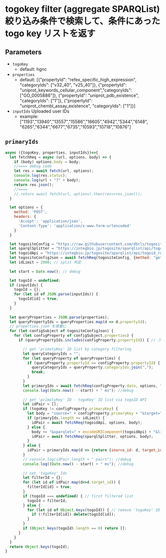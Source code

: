 # togokey filter (aggregate SPARQList) 絞り込み条件で検索して、条件にあった togo key リストを返す

## Parameters

* `togoKey`
  * default: hgnc
* `properties`
  * default: [{"propertyId": "refex_specific_high_expression", "categoryIds": ["v32_40", "v25_40"]}, {"propertyId": "uniprot_keywords_cellular_component","categoryIds": ["GO_0005886"]}, {"propertyId": "uniprot_pdb_existence", "categoryIds": ["1"]}, {"propertyId": "uniprot_chembl_assay_existence", "categoryIds": ["1"]}]
* `inputIds` Uploaded user IDs
  * example: ["1193","13940","13557","15586","16605","4942","5344","6148", "6265","6344","6677","6735","10593","10718","10876"]
  
## `primaryIds`
```javascript
async ({togoKey, properties, inputIds})=>{
  let fetchReq = async (url, options, body) => {
    if (body) options.body = body;
    //==== debug code
    let res = await fetch(url, options);
    console.log(res.status);
    console.log(url + "?" + body);
    return res.json();
    //====
    // return await fetch(url, options).then(res=>res.json());
  }

  let options = {
    method: 'POST',
    headers: {
      'Accept': 'application/json',
      'Content-Type': 'application/x-www-form-urlencoded'
    }
  }

  let togositeConfig = "https://raw.githubusercontent.com/dbcls/togosite/develop/config/togosite-human/properties.json";
  let sparqlSplitter = "https://integbio.jp/togosite/sparqlist/api/togoid_sparqlist_splitter";
  let togoidApi = "https://integbio.jp/togosite/sparqlist/api/togoid_route_sparql"; // SPARQList 版 ID 変換
  let togositeConfigJson = await fetchReq(togositeConfig, {method: "get"});
  let idLimit = 2000; // split 判定
  
  let start = Date.now(); // debug

  let togoId = undefined;
  if (inputIds) {
    togoId = {};
    for (let id of JSON.parse(inputIds)) {
      togoId[id] = true;
    }
  }
  
  let queryProperties = JSON.parse(properties);
  let queryPropertyIds = queryProperties.map(d => d.propertyId);
  // properties.json を順番に
  for (let configSubject of togositeConfigJson) {
    for (let configProperty of configSubject.properties) {
      if (queryPropertyIds.includes(configProperty.propertyId)) { // クエリに Hit したら

        // get 'primatyKey' ID list by category filtering
        let queryCategoryIds = "";
        for (let queryProperty of queryProperties) {
          if (queryProperty.propertyId == configProperty.propertyId) {
            queryCategoryIds = queryProperty.categoryIds.join(",");
            break;
          }
        }
        let primaryIds = await fetchReq(configProperty.data, options, "mode=idList&categoryIds=" + queryCategoryIds);
        console.log((Date.now() - start) + " ms"); //debug
        
        // get 'primalyKey' ID - togoKey' ID list via togoID API
        let idPair = [];
        if (togoKey != configProperty.primaryKey) {
          let body = "source=" + configProperty.primaryKey + "&target=" + togoKey + "&ids=" +  encodeURIComponent(primaryIds.join(","));
          if (primaryIds.length <= idLimit) {
            idPair = await fetchReq(togoidApi, options, body);
          } else {
            body += "&sparqlet=" + encodeURIComponent(togoidApi) + "&limit=" + idLimit;
            idPair = await fetchReq(sparqlSplitter, options, body);
          }
        } else {
          idPair = primaryIds.map(d => {return {source_id: d, target_id: d} });
        }
        // console.log(idPair.length + " pairs"); //debug
        console.log((Date.now() - start) + " ms"); //debug
        
        // set 'togoKey' Ids
        let filterId = {};
        for (let id of idPair.map(d=>d.target_id)) {
          filterId[id] = true;
        }
        if (togoId === undefined) { // first filtered list
          togoId = filterId;
        } else {
          for (let id of Object.keys(togoId)) { // remove 'togoKey' ID from list
            if (!filterId[id]) delete(togoId[id]);
          }
        }
        if (Object.keys(togoId).length == 0) return [];
      }
    }
  }
  return Object.keys(togoId);
}
```
